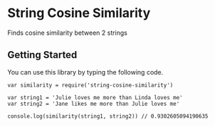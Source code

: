 # String Cosine Similarity

Finds cosine similarity between 2 strings

## Getting Started
You can use this library by typing the following code.
```
var similarity = require('string-cosine-similarity')

var string1 = 'Julie loves me more than Linda loves me'
var string2 = 'Jane likes me more than Julie loves me'

console.log(similarity(string1, string2)) // 0.9302605094190635
```